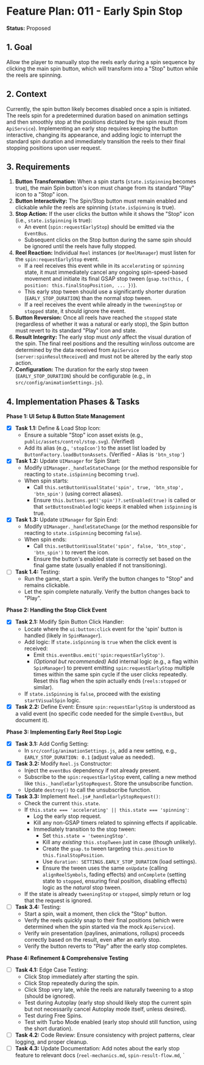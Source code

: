 # Feature Plan: 011 - Early Spin Stop

**Status:** Proposed

## 1. Goal

Allow the player to manually stop the reels early during a spin sequence by clicking the main spin button, which will transform into a "Stop" button while the reels are spinning.

## 2. Context

Currently, the spin button likely becomes disabled once a spin is initiated. The reels spin for a predetermined duration based on animation settings and then smoothly stop at the positions dictated by the spin result (from `ApiService`). Implementing an early stop requires keeping the button interactive, changing its appearance, and adding logic to interrupt the standard spin duration and immediately transition the reels to their final stopping positions upon user request.

## 3. Requirements

1.  **Button Transformation:** When a spin starts (`state.isSpinning` becomes true), the main Spin button's icon must change from its standard "Play" icon to a "Stop" icon.
2.  **Button Interactivity:** The Spin/Stop button must remain enabled and clickable *while* the reels are spinning (`state.isSpinning` is true).
3.  **Stop Action:** If the user clicks the button while it shows the "Stop" icon (i.e., `state.isSpinning` is true):
    *   An event (`spin:requestEarlyStop`) should be emitted via the `EventBus`.
    *   Subsequent clicks on the Stop button during the same spin should be ignored until the reels have fully stopped.
4.  **Reel Reaction:** Individual `Reel` instances (or `ReelManager`) must listen for the `spin:requestEarlyStop` event.
    *   If a reel receives this event while in its `accelerating` or `spinning` state, it must immediately cancel any ongoing spin-speed-based movement and initiate its final GSAP stop tween (`gsap.to(this, { position: this.finalStopPosition, ... })`).
    *   This early stop tween should use a significantly shorter duration (`EARLY_STOP_DURATION`) than the normal stop tween.
    *   If a reel receives the event while already in the `tweeningStop` or `stopped` state, it should ignore the event.
5.  **Button Reversion:** Once all reels have reached the `stopped` state (regardless of whether it was a natural or early stop), the Spin button must revert to its standard "Play" icon and state.
6.  **Result Integrity:** The early stop must *only* affect the visual duration of the spin. The final reel positions and the resulting win/loss outcome are determined by the data received from `ApiService` (`server:spinResultReceived`) and must not be altered by the early stop action.
7.  **Configuration:** The duration for the early stop tween (`EARLY_STOP_DURATION`) should be configurable (e.g., in `src/config/animationSettings.js`).

## 4. Implementation Phases & Tasks

**Phase 1: UI Setup & Button State Management**

*   [x] **Task 1.1:** Define & Load Stop Icon:
    *   Ensure a suitable "Stop" icon asset exists (e.g., `public/assets/control/stop.svg`). (Verified)
    *   Add its alias (e.g., `'stopIcon'`) to the asset list loaded by `ButtonFactory.loadButtonAssets`. (Verified - Alias is `'btn_stop'`)
*   [x] **Task 1.2:** Update `UIManager` for Spin Start:
    *   Modify `UIManager._handleStateChange` (or the method responsible for reacting to `state.isSpinning` becoming `true`).
    *   When spin starts:
        *   Call `this.setButtonVisualState('spin', true, 'btn_stop', 'btn_spin')` (using correct aliases).
        *   Ensure `this.buttons.get('spin')?.setEnabled(true)` is called or that `setButtonsEnabled` logic keeps it enabled when `isSpinning` is true.
*   [x] **Task 1.3:** Update `UIManager` for Spin End:
    *   Modify `UIManager._handleStateChange` (or the method responsible for reacting to `state.isSpinning` becoming `false`).
    *   When spin ends:
        *   Call `this.setButtonVisualState('spin', false, 'btn_stop', 'btn_spin')` to revert the icon.
        *   Ensure the button's enabled state is correctly set based on the final game state (usually enabled if not transitioning).
*   [ ] **Task 1.4:** Testing:
    *   Run the game, start a spin. Verify the button changes to "Stop" and remains clickable.
    *   Let the spin complete naturally. Verify the button changes back to "Play".

**Phase 2: Handling the Stop Click Event**

*   [x] **Task 2.1:** Modify Spin Button Click Handler:
    *   Locate where the `ui:button:click` event for the 'spin' button is handled (likely in `SpinManager`).
    *   Add logic: If `state.isSpinning` is `true` when the click event is received:
        *   Emit `this.eventBus.emit('spin:requestEarlyStop')`.
        *   *(Optional but recommended)* Add internal logic (e.g., a flag within `SpinManager`) to prevent emitting `spin:requestEarlyStop` multiple times within the same spin cycle if the user clicks repeatedly. Reset this flag when the spin actually ends (`reels:stopped` or similar).
    *   If `state.isSpinning` is `false`, proceed with the existing `startVisualSpin` logic.
*   [x] **Task 2.2:** Define Event: Ensure `spin:requestEarlyStop` is understood as a valid event (no specific code needed for the simple `EventBus`, but document it).

**Phase 3: Implementing Early Reel Stop Logic**

*   [x] **Task 3.1:** Add Config Setting:
    *   In `src/config/animationSettings.js`, add a new setting, e.g., `EARLY_STOP_DURATION: 0.1` (adjust value as needed).
*   [x] **Task 3.2:** Modify `Reel.js` Constructor:
    *   Inject the `eventBus` dependency if not already present.
    *   Subscribe to the `spin:requestEarlyStop` event, calling a new method like `this._handleEarlyStopRequest`. Store the unsubscribe function.
    *   Update `destroy()` to call the unsubscribe function.
*   [x] **Task 3.3:** Implement `Reel.js#_handleEarlyStopRequest()`:
    *   Check the current `this.state`.
    *   If `this.state === 'accelerating' || this.state === 'spinning'`:
        *   Log the early stop request.
        *   Kill any non-GSAP timers related to spinning effects if applicable.
        *   Immediately transition to the stop tween:
            *   Set `this.state = 'tweeningStop'`.
            *   Kill any *existing* `this.stopTween` just in case (though unlikely).
            *   Create the `gsap.to` tween targeting `this.position` to `this.finalStopPosition`.
            *   Use `duration: SETTINGS.EARLY_STOP_DURATION` (load settings).
            *   Ensure the tween uses the same `onUpdate` (calling `alignReelSymbols`, fading effects) and `onComplete` (setting state to `stopped`, ensuring final position, disabling effects) logic as the *natural* stop tween.
    *   If the state is already `tweeningStop` or `stopped`, simply return or log that the request is ignored.
*   [ ] **Task 3.4:** Testing:
    *   Start a spin, wait a moment, then click the "Stop" button.
    *   Verify the reels quickly snap to their final positions (which were determined when the spin started via the mock `ApiService`).
    *   Verify win presentation (paylines, animations, rollups) proceeds correctly based on the result, even after an early stop.
    *   Verify the button reverts to "Play" after the early stop completes.

**Phase 4: Refinement & Comprehensive Testing**

*   [ ] **Task 4.1:** Edge Case Testing:
    *   Click Stop immediately after starting the spin.
    *   Click Stop repeatedly during the spin.
    *   Click Stop very late, while the reels are naturally tweening to a stop (should be ignored).
    *   Test during Autoplay (early stop should likely stop the current spin but not necessarily cancel Autoplay mode itself, unless desired).
    *   Test during Free Spins.
    *   Test with Turbo Mode enabled (early stop should still function, using the short duration).
*   [ ] **Task 4.2:** Code Review: Ensure consistency with project patterns, clear logging, and proper cleanup.
*   [ ] **Task 4.3:** Update Documentation: Add notes about the early stop feature to relevant docs (`reel-mechanics.md`, `spin-result-flow.md`, `